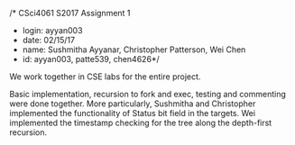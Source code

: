/* CSci4061 S2017 Assignment 1
* login: ayyan003
* date: 02/15/17
* name: Sushmitha Ayyanar, Christopher Patterson, Wei Chen
* id: ayyan003, patte539, chen4626*/

We work together in CSE labs for the entire project.

Basic implementation, recursion to fork and exec, testing and commenting were done together.
More particularly, Sushmitha and Christopher implemented the functionality of Status bit field in the targets.
Wei implemented the timestamp checking for the tree along the depth-first recursion.

